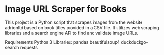 # Image URL Scraper for Books
This project is a Python script that scrapes images from the website adrionltd based on book titles provided in a CSV file. It utilizes web scraping libraries and a search engine API to find and validate image URLs.

Requirements
Python 3
Libraries:
pandas
beautifulsoup4
duckduckgo-search
requests
